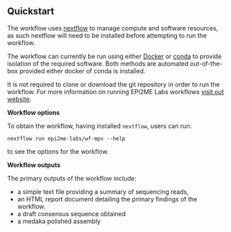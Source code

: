## Quickstart

The workflow uses [nextflow](https://www.nextflow.io/) to manage compute and
software resources, as such nextflow will need to be installed before attempting
to run the workflow.

The workflow can currently be run using either
[Docker](https://www.docker.com/products/docker-desktop) or
[conda](https://docs.conda.io/en/latest/miniconda.html) to provide isolation of
the required software. Both methods are automated out-of-the-box provided
either docker of conda is installed.

It is not required to clone or download the git repository in order to run the workflow.
For more information on running EPI2ME Labs workflows [visit out website](https://labs.epi2me.io/wfindex).

**Workflow options**

To obtain the workflow, having installed `nextflow`, users can run:

```
nextflow run epi2me-labs/wf-mpx --help
```

to see the options for the workflow.

**Workflow outputs**

The primary outputs of the workflow include:

* a simple text file providing a summary of sequencing reads,
* an HTML report document detailing the primary findings of the workflow.
* a draft consensus sequence obtained
* a medaka polished assembly

